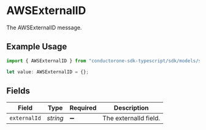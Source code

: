 # AWSExternalID

The AWSExternalID message.

## Example Usage

```typescript
import { AWSExternalID } from "conductorone-sdk-typescript/sdk/models/shared";

let value: AWSExternalID = {};
```

## Fields

| Field                 | Type                  | Required              | Description           |
| --------------------- | --------------------- | --------------------- | --------------------- |
| `externalId`          | *string*              | :heavy_minus_sign:    | The externalId field. |
